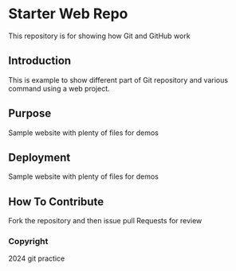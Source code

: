 # Starter Web Repo

This repository is for showing how Git and GitHub work

## Introduction

This is example to show different part of Git repository and various command using a web project.

## Purpose

Sample website with plenty of files for demos

## Deployment

Sample website with plenty of files for demos

## How To Contribute

Fork the repository and then issue pull Requests for review

### Copyright

2024 git practice

